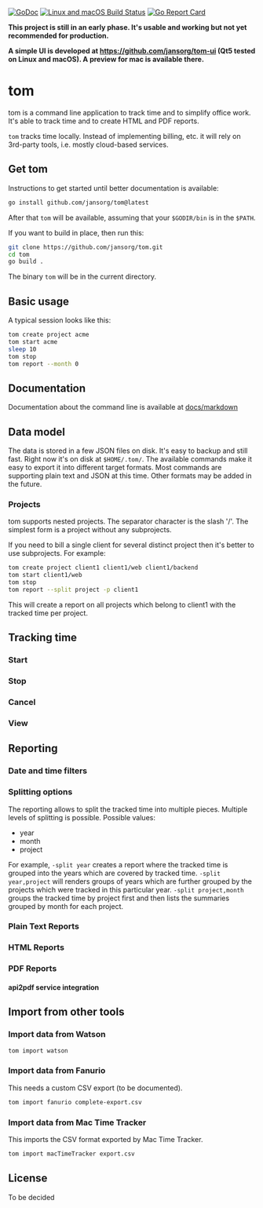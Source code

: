 
[![GoDoc](https://godoc.org/github.com/jansorg/tom?status.svg)](https://godoc.org/github.com/jansorg/tom)
[![Linux and macOS Build Status](https://api.travis-ci.org/jansorg/tom.svg?branch=master&label=Windows+and+Linux+and+macOS+build "Windows, Linux and macOS Build Status")](https://travis-ci.org/jansorg/tom)
[![Go Report Card](https://goreportcard.com/badge/github.com/jansorg/tom)](https://goreportcard.com/report/github.com/jansorg/tom)

**This project is still in an early phase. It's usable and working but not yet recommended for production.**

**A simple UI is developed at https://github.com/jansorg/tom-ui (Qt5 tested on Linux and macOS). A preview for mac is available there.**

# tom

tom is a command line application to track time and to simplify office work.
It's able to track time and to create HTML and PDF reports.

`tom` tracks time locally. 
Instead of implementing billing, etc. it will rely on 3rd-party tools, i.e. mostly cloud-based services.

## Get tom
Instructions to get started until better documentation is available:

```bash
go install github.com/jansorg/tom@latest
```

After that `tom` will be available, assuming that your `$GODIR/bin` is in the `$PATH`. 

If you want to build in place, then run this:
```bash
git clone https://github.com/jansorg/tom.git
cd tom
go build .
```
The binary `tom` will be in the current directory.

## Basic usage
A typical session looks like this:
```bash
tom create project acme
tom start acme
sleep 10
tom stop
tom report --month 0
```

## Documentation
Documentation about the command line is available at [docs/markdown](./docs/markdown/tom.md)

## Data model
The data is stored in a few JSON files on disk. It's easy to backup and still fast.
Right now it's on disk at `$HOME/.tom/`.
The available commands make it easy to export it into different target formats. Most commands are supporting plain text
and JSON at this time. Other formats may be added in the future.

### Projects
tom supports nested projects. The separator character is the slash '/'.
The simplest form is a project without any subprojects.

If you need to bill a single client for several distinct project then it's better to use subprojects.
For example:
```bash
tom create project client1 client1/web client1/backend
tom start client1/web
tom stop
tom report --split project -p client1
```

This will create a report on all projects which belong to client1 with the tracked time per project.

## Tracking time
### Start
### Stop
### Cancel
### View

## Reporting

### Date and time filters
### Splitting options

The reporting allows to split the tracked time into multiple pieces. Multiple levels of splitting is possible.
Possible values:
- year
- month
- project

For example, `-split year` creates a report where the tracked time is grouped into the years which are covered by tracked time.
`-split year,project` will renders groups of years which are further grouped by the projects which were tracked in this particular year. 
`-split project,month` groups the tracked time by project first and then lists the summaries grouped by month for each project. 

### Plain Text Reports

### HTML Reports

### PDF Reports
#### api2pdf service integration

## Import from other tools

### Import data from Watson
```bash
tom import watson
```

### Import data from Fanurio
This needs a custom CSV export (to be documented).
```bash
tom import fanurio complete-export.csv
```

### Import data from Mac Time Tracker
This imports the CSV format exported by Mac Time Tracker.
```bash
tom import macTimeTracker export.csv
```


## License
To be decided
